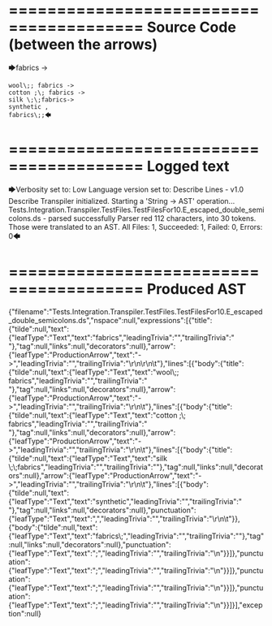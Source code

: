 ========================================
Source Code (between the arrows)
========================================

🡆fabrics ->

	wool\;; fabrics ->
	cotton ;\; fabrics ->
	silk \;\;fabrics->
	synthetic ,
	fabrics\;;🡄

========================================
Logged text
========================================

🡆Verbosity set to: Low
Language version set to: Describe Lines - v1.0
Describe Transpiler initialized.
Starting a 'String -> AST' operation...
Tests.Integration.Transpiler.TestFiles.TestFilesFor10.E_escaped_double_semicolons.ds - parsed successfully
Parser red 112 characters, into 30 tokens.
Those were translated to an AST.
All Files: 1, Succeeded: 1, Failed: 0, Errors: 0🡄

========================================
Produced AST
========================================

{"filename":"Tests.Integration.Transpiler.TestFiles.TestFilesFor10.E_escaped_double_semicolons.ds","nspace":null,"expressions":[{"title":{"tilde":null,"text":{"leafType":"Text","text":"fabrics","leadingTrivia":"","trailingTrivia":" "},"tag":null,"links":null,"decorators":null},"arrow":{"leafType":"ProductionArrow","text":"->","leadingTrivia":"","trailingTrivia":"\r\n\r\n\t"},"lines":[{"body":{"title":{"tilde":null,"text":{"leafType":"Text","text":"wool\\;; fabrics","leadingTrivia":"","trailingTrivia":" "},"tag":null,"links":null,"decorators":null},"arrow":{"leafType":"ProductionArrow","text":"->","leadingTrivia":"","trailingTrivia":"\r\n\t"},"lines":[{"body":{"title":{"tilde":null,"text":{"leafType":"Text","text":"cotton ;\\; fabrics","leadingTrivia":"","trailingTrivia":" "},"tag":null,"links":null,"decorators":null},"arrow":{"leafType":"ProductionArrow","text":"->","leadingTrivia":"","trailingTrivia":"\r\n\t"},"lines":[{"body":{"title":{"tilde":null,"text":{"leafType":"Text","text":"silk \\;\\;fabrics","leadingTrivia":"","trailingTrivia":""},"tag":null,"links":null,"decorators":null},"arrow":{"leafType":"ProductionArrow","text":"->","leadingTrivia":"","trailingTrivia":"\r\n\t"},"lines":[{"body":{"tilde":null,"text":{"leafType":"Text","text":"synthetic","leadingTrivia":"","trailingTrivia":" "},"tag":null,"links":null,"decorators":null},"punctuation":{"leafType":"Text","text":",","leadingTrivia":"","trailingTrivia":"\r\n\t"}},{"body":{"tilde":null,"text":{"leafType":"Text","text":"fabrics\\;","leadingTrivia":"","trailingTrivia":""},"tag":null,"links":null,"decorators":null},"punctuation":{"leafType":"Text","text":";","leadingTrivia":"","trailingTrivia":"\n"}}]},"punctuation":{"leafType":"Text","text":";","leadingTrivia":"","trailingTrivia":"\n"}}]},"punctuation":{"leafType":"Text","text":";","leadingTrivia":"","trailingTrivia":"\n"}}]},"punctuation":{"leafType":"Text","text":";","leadingTrivia":"","trailingTrivia":"\n"}}]}],"exception":null}